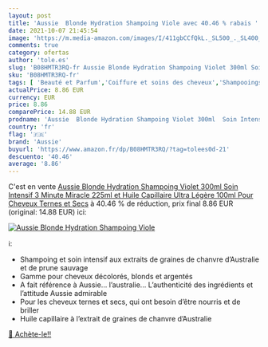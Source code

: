 ```yaml
---
layout: post
title: 'Aussie  Blonde Hydration Shampoing Viole avec 40.46 % rabais '
date: 2021-10-07 21:45:54
image: 'https://m.media-amazon.com/images/I/411gbCCfQkL._SL500_._SL400_.jpg'
comments: true
category: ofertas
author: 'tole.es'
slug: 'B08HMTR3RQ-fr Aussie Blonde Hydration Shampoing Violet 300ml Soin...'
sku: 'B08HMTR3RQ-fr'
tags: [ 'Beauté et Parfum','Coiffure et soins des cheveux','Shampooings','Soins des cheveux','aussie', ]
actualPrice: 8.86 EUR
currency: EUR
price: 8.86
comparePrice: 14.88 EUR
prodname: 'Aussie  Blonde Hydration Shampoing Violet 300ml  Soin Intensif 3 Minute Miracle 225ml et Huile Capillaire Ultra Légère 100ml  Pour Cheveux Ternes et Secs'
country: 'fr'
flag: '🇫🇷'
brand: 'Aussie'
buyurl: 'https://www.amazon.fr/dp/B08HMTR3RQ/?tag=tolees0d-21'
descuento: '40.46'
average: '8.86'
---
```


C'est en vente [Aussie  Blonde Hydration Shampoing Violet 300ml  Soin Intensif 3 Minute Miracle 225ml et Huile Capillaire Ultra Légère 100ml  Pour Cheveux Ternes et Secs](https://www.amazon.fr/dp/B08HMTR3RQ/?tag=tolees0d-21)  à  40.46 % de réduction, prix final  8.86 EUR (original: 14.88 EUR) ici:

[![Aussie  Blonde Hydration Shampoing Viole](https://m.media-amazon.com/images/I/411gbCCfQkL._SL500_._SL400_.jpg)](https://www.amazon.fr/dp/B08HMTR3RQ/?tag=tolees0d-21)

ℹ️:

- Shampoing et soin intensif aux extraits de graines de chanvre d’Australie et de prune sauvage
- Gamme pour cheveux décolorés, blonds et argentés
- A fait référence à Aussie… l’australie... L’authenticité des ingrédients et l’attitude Aussie admirable
- Pour les cheveux ternes et secs, qui ont besoin d’être nourris et de briller
- Huile capillaire à l’extrait de graines de chanvre d’Australie

[🛒 Achète-le!!](https://www.amazon.fr/dp/B08HMTR3RQ/?tag=tolees0d-21)
